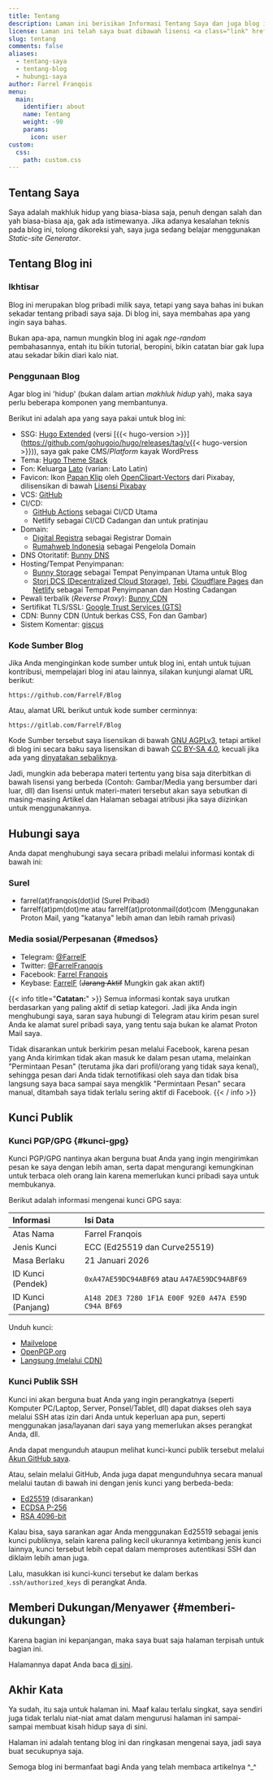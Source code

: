 ```yaml
---
title: Tentang
description: Laman ini berisikan Informasi Tentang Saya dan juga blog ini, bagi yang ingin kenalan bisa kunjungi laman ini
license: Laman ini telah saya buat dibawah lisensi <a class="link" href="https://creativecommons.org/licenses/by-nd/4.0/" target="_blank" rel="noopener">CC BY-ND 4.0</a>
slug: tentang
comments: false
aliases: 
  - tentang-saya
  - tentang-blog
  - hubungi-saya
author: Farrel Franqois
menu:
  main:
    identifier: about
    name: Tentang
    weight: -90
    params:
      icon: user
custom:
  css:
    path: custom.css
---
```


## Tentang Saya

Saya adalah makhluk hidup yang biasa-biasa saja, penuh dengan salah dan yah biasa-biasa aja, gak ada istimewanya. Jika adanya kesalahan teknis pada blog ini, tolong dikoreksi yah, saya juga sedang belajar menggunakan _Static-site Generator_.

## Tentang Blog ini

### Ikhtisar

Blog ini merupakan blog pribadi milik saya, tetapi yang saya bahas ini bukan sekadar tentang pribadi saya saja. Di blog ini, saya membahas apa yang ingin saya bahas.

Bukan apa-apa, namun mungkin blog ini agak _nge-random_ pembahasannya, entah itu bikin tutorial, beropini, bikin catatan biar gak lupa atau sekadar bikin diari kalo niat.

### Penggunaan Blog

Agar blog ini 'hidup' (bukan dalam artian _makhluk hidup_ yah), maka saya perlu beberapa komponen yang membantunya.

Berikut ini adalah apa yang saya pakai untuk blog ini:

- SSG: [Hugo Extended](https://gohugo.io/) (versi [{{< hugo-version >}}](https://github.com/gohugoio/hugo/releases/tag/v{{< hugo-version >}})), saya gak pake CMS/_Platform_ kayak WordPress
- Tema: [Hugo Theme Stack](https://github.com/CaiJimmy/hugo-theme-stack)
- Fon: Keluarga [Lato](https://www.latofonts.com/) (varian: Lato Latin)
- Favicon: Ikon [Papan Klip](https://pixabay.com/images/id-1294565/) oleh [OpenClipart-Vectors](https://pixabay.com/users/openclipart-vectors-30363/) dari Pixabay, dilisensikan di bawah [Lisensi Pixabay](https://pixabay.com/service/license/)
- VCS: [GitHub](https://github.com)
- CI/CD:
  - [GitHub Actions](https://github.com/features/actions) sebagai CI/CD Utama
  - Netlify sebagai CI/CD Cadangan dan untuk pratinjau
- Domain:
  - [Digital Registra](https://www.digitalregistra.co.id/) sebagai Registrar Domain
  - [Rumahweb Indonesia](https://www.rumahweb.com/) sebagai Pengelola Domain
- DNS Otoritatif: [Bunny DNS](https://afiliasi.farrel.franqois.id/bunny/dns/)
- Hosting/Tempat Penyimpanan:
  - [Bunny Storage](https://afiliasi.farrel.franqois.id/bunny/storage/) sebagai Tempat Penyimpanan Utama untuk Blog
  - [Storj DCS (Decentralized Cloud Storage)](https://www.storj.io), [Tebi](https://tebi.io/), [Cloudflare Pages](https://pages.cloudflare.com/) dan [Netlify](https://www.netlify.com) sebagai Tempat Penyimpanan dan Hosting Cadangan
- Pewali terbalik (_Reverse Proxy_): [Bunny CDN](https://afiliasi.farrel.franqois.id/bunny/cdn/)
- Sertifikat TLS/SSL: [Google Trust Services (GTS)](https://pki.goog)
- CDN: Bunny CDN (Untuk berkas CSS, Fon dan Gambar)
- Sistem Komentar: [giscus](https://giscus.app)

### Kode Sumber Blog

Jika Anda menginginkan kode sumber untuk blog ini, entah untuk tujuan kontribusi, mempelajari blog ini atau lainnya, silakan kunjungi alamat URL berikut:

```plain
https://github.com/FarrelF/Blog
```

Atau, alamat URL berikut untuk kode sumber cerminnya:

```plain
https://gitlab.com/FarrelF/Blog
```

Kode Sumber tersebut saya lisensikan di bawah [GNU AGPLv3](https://github.com/FarrelF/Blog/blob/main/LICENSE), tetapi artikel di blog ini secara baku saya lisensikan di bawah [CC BY-SA 4.0](https://creativecommons.org/licenses/by-sa/4.0/), kecuali jika ada yang [dinyatakan sebaliknya](/ketentuan-dan-kebijakan-blog/).

Jadi, mungkin ada beberapa materi tertentu yang bisa saja diterbitkan di bawah lisensi yang berbeda (Contoh: Gambar/Media yang bersumber dari luar, dll) dan lisensi untuk materi-materi tersebut akan saya sebutkan di masing-masing Artikel dan Halaman sebagai atribusi jika saya diizinkan untuk menggunakannya.

## Hubungi saya

Anda dapat menghubungi saya secara pribadi melalui informasi kontak di bawah ini:

### Surel

- farrel(at)franqois(dot)id (Surel Pribadi)
- farrelf(at)pm(dot)me atau farrelf(at)protonmail(dot)com (Menggunakan Proton Mail, yang "katanya" lebih aman dan lebih ramah privasi)

### Media sosial/Perpesanan {#medsos}

- Telegram: [@FarrelF](https://t.me/FarrelF)
- Twitter: [@FarrelFranqois](https://twitter.com/FarrelFranqois)
- Facebook: [Farrel Franqois](https://www.facebook.com/FarrelFranqois)
- Keybase: [FarrelF](https://keybase.io/farrelf) (~~Jarang Aktif~~ Mungkin gak akan aktif)

{{< info title="**Catatan:**" >}}
Semua informasi kontak saya urutkan berdasarkan yang paling aktif di setiap kategori. Jadi jika Anda ingin menghubungi saya, saran saya hubungi di Telegram atau kirim pesan surel Anda ke alamat surel pribadi saya, yang tentu saja bukan ke alamat Proton Mail saya.

Tidak disarankan untuk berkirim pesan melalui Facebook, karena pesan yang Anda kirimkan tidak akan masuk ke dalam pesan utama, melainkan "Permintaan Pesan" (terutama jika dari profil/orang yang tidak saya kenal), sehingga pesan dari Anda tidak ternotifikasi oleh saya dan tidak bisa langsung saya baca sampai saya mengklik "Permintaan Pesan" secara manual, ditambah saya tidak terlalu sering aktif di Facebook.
{{< / info >}}

## Kunci Publik

### Kunci PGP/GPG {#kunci-gpg}

Kunci PGP/GPG nantinya akan berguna buat Anda yang ingin mengirimkan pesan ke saya dengan lebih aman, serta dapat mengurangi kemungkinan untuk terbaca oleh orang lain karena memerlukan kunci pribadi saya untuk membukanya.

Berikut adalah informasi mengenai kunci GPG saya:

|<span class="tab-center">Informasi</span>|<span class="tab-center">Isi Data</span>|
|:--------------------|:-------------------------------------------------------------|
| Atas Nama           | Farrel Franqois                                              |
| Jenis Kunci         | ECC (Ed25519 dan Curve25519)                                 |
| Masa Berlaku        | 21 Januari 2026                                              |
| ID Kunci (Pendek)   | `0xA47AE59DC94ABF69` atau `A47AE59DC94ABF69`                 |
| ID Kunci (Panjang)  | `A148 2DE3 7280 1F1A E00F 92E0 A47A E59D C94A BF69`          |

Unduh kunci:

- [Mailvelope](https://keys.mailvelope.com/pks/lookup?op=get&search=0xA47AE59DC94ABF69)
- [OpenPGP\.org](https://keys.openpgp.org/search?q=A1482DE372801F1AE00F92E0A47AE59DC94ABF69)
- [Langsung (melalui CDN)](/0xA47AE59DC94ABF69.asc)

### Kunci Publik SSH

Kunci ini akan berguna buat Anda yang ingin perangkatnya (seperti Komputer PC/Laptop, Server, Ponsel/Tablet, dll) dapat diakses oleh saya melalui SSH atas izin dari Anda untuk keperluan apa pun, seperti menggunakan jasa/layanan dari saya yang memerlukan akses perangkat Anda, dll.

Anda dapat mengunduh ataupun melihat kunci-kunci publik tersebut melalui [Akun GitHub saya](https://github.com/FarrelF.keys).

Atau, selain melalui GitHub, Anda juga dapat mengunduhnya secara manual melalui tautan di bawah ini dengan jenis kunci yang berbeda-beda:

- [Ed25519](/ssh/id_ed25519.pub) (disarankan)
- [ECDSA P-256](/ssh/id_ecdsa.pub)
- [RSA 4096-bit](/ssh/id_rsa.pub)

Kalau bisa, saya sarankan agar Anda menggunakan Ed25519 sebagai jenis kunci publiknya, selain karena paling kecil ukurannya ketimbang jenis kunci lainnya, kunci tersebut lebih cepat dalam memproses autentikasi SSH dan diklaim lebih aman juga.

Lalu, masukkan isi kunci-kunci tersebut ke dalam berkas `.ssh/authorized_keys` di perangkat Anda.

## Memberi Dukungan/Menyawer {#memberi-dukungan}

Karena bagian ini kepanjangan, maka saya buat saja halaman terpisah untuk bagian ini.

Halamannya dapat Anda baca [di sini](/dukung/).

## Akhir Kata

Ya sudah, itu saja untuk halaman ini. Maaf kalau terlalu singkat, saya sendiri juga tidak terlalu niat-niat amat dalam mengurusi halaman ini sampai-sampai membuat kisah hidup saya di sini.

Halaman ini adalah tentang blog ini dan ringkasan mengenai saya, jadi saya buat secukupnya saja.

Semoga blog ini bermanfaat bagi Anda yang telah membaca artikelnya ^_^
